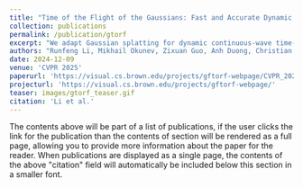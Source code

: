 ```yaml
---
title: "Time of the Flight of the Gaussians: Fast and Accurate Dynamic Time-of-Flight Radiance Fields"
collection: publications
permalink: /publication/gtorf
excerpt: "We adapt Gaussian splatting for dynamic continuous-wave time-of-flight radiance fields reconstruction and propose two optimization heuristics that address the discrepancy problem between the rendered mean depth and the depth from rendered raw ToF frames, enabling 100x faster training, >100Hz rendering speed, and more accurate depth."
authors: "Runfeng Li, Mikhail Okunev, Zixuan Guo, Anh Duong, Christian Richardt, Matthew O'Toole, James Tompkin"
date: 2024-12-09
venue: 'CVPR 2025'
paperurl: 'https://visual.cs.brown.edu/projects/gftorf-webpage/CVPR_2025_Li_Time_of_the_Flight_of_the_Gaussians.pdf'
projecturl: 'https://visual.cs.brown.edu/projects/gftorf-webpage/'
teaser: images/gtorf_teaser.gif
citation: 'Li et al.'
---
```


The contents above will be part of a list of publications, if the user clicks the link for the publication than the contents of section will be rendered as a full page, allowing you to provide more information about the paper for the reader. When publications are displayed as a single page, the contents of the above "citation" field will automatically be included below this section in a smaller font.
